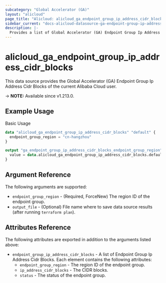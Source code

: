 ```yaml
---
subcategory: "Global Accelerator (GA)"
layout: "alicloud"
page_title: "Alicloud: alicloud_ga_endpoint_group_ip_address_cidr_blocks"
sidebar_current: "docs-alicloud-datasource-ga-endpoint-group-ip-address-cidr-blocks"
description: |-
  Provides a list of Global Accelerator (GA) Endpoint Group Ip Address Cidr Blocks to the user.
---
```


# alicloud_ga_endpoint_group_ip_address_cidr_blocks

This data source provides the Global Accelerator (GA) Endpoint Group Ip Address Cidr Blocks of the current Alibaba Cloud user.

-> **NOTE:** Available since v1.213.0.

## Example Usage

Basic Usage

```terraform
data "alicloud_ga_endpoint_group_ip_address_cidr_blocks" "default" {
  endpoint_group_region = "cn-hangzhou"
}

output "ga_endpoint_group_ip_address_cidr_blocks_endpoint_group_region" {
  value = data.alicloud_ga_endpoint_group_ip_address_cidr_blocks.default.endpoint_group_ip_address_cidr_blocks.0.endpoint_group_region
}
```

## Argument Reference

The following arguments are supported:

* `endpoint_group_region` - (Required, ForceNew) The region ID of the endpoint group.
* `output_file` - (Optional) File name where to save data source results (after running `terraform plan`).

## Attributes Reference

The following attributes are exported in addition to the arguments listed above:

* `endpoint_group_ip_address_cidr_blocks` - A list of Endpoint Group Ip Address Cidr Blocks. Each element contains the following attributes:
  * `endpoint_group_region` - The region ID of the endpoint group.
  * `ip_address_cidr_blocks` - The CIDR blocks.
  * `status` - The status of the endpoint group.
  